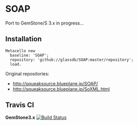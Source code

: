 SOAP
====

Port to GemStone/S 3.x in progress...

## Installation

```Smalltalk
Metacello new
  baseline: 'SOAP';
  repository: 'github://glassdb/SOAP:master/repository';
  load.
```

Original repositories: 

*  http://squeaksource.blueplane.jp/SOAP/
*  http://squeaksource.blueplane.jp/SoXML.html

## Travis CI

**GemStone3.x** [![Build Status](https://travis-ci.org/glassdb/SOAP.png?branch=master)](https://travis-ci.org/glassdb/SOAP)
